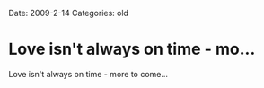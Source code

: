 Date: 2009-2-14
Categories: old

# Love isn't always on time - mo...

Love isn't always on time - more to come...
